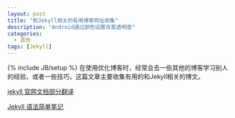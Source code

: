 ```yaml
---
layout: post
title: "和Jekyll相关的有用博客网址收集"
description: "Android通过颜色设置背景透明度"
categories:
  - 其他
tags: [Jekyll]
---
```

{% include JB/setup %}
在使用优化博客时，经常会去一些其他的博客学习别人的经验，或者一些技巧，这篇文章主要收集有用的和Jekyll相关的博文。

[jekyll 官网文档部分翻译](http://blog.csdn.net/maoxunxing/article/details/40479753)

[Jekyll 语法简单笔记](http://ju.outofmemory.cn/entry/98471)